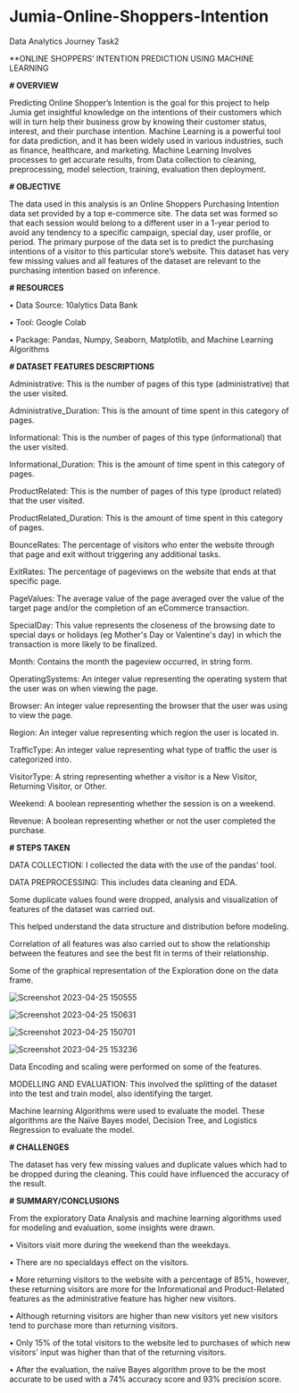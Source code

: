 # Jumia-Online-Shoppers-Intention
Data Analytics Journey Task2

**ONLINE SHOPPERS’ INTENTION PREDICTION USING MACHINE LEARNING 

**# OVERVIEW**

Predicting Online Shopper’s Intention is the goal for this project to help Jumia get insightful knowledge on the intentions of their customers which will in turn help their business grow by knowing their customer status, interest, and their purchase intention.
Machine Learning is a powerful tool for data prediction, and it has been widely used in various industries, such as finance, healthcare, and marketing.
Machine Learning Involves processes to get accurate results, from Data collection to cleaning, preprocessing, model selection, training, evaluation then deployment.

**# OBJECTIVE**

The data used in this analysis is an Online Shoppers Purchasing Intention data set provided by a top e-commerce site. The data set was formed so that each session would belong to a different user in a 1-year period to avoid any tendency to a specific campaign, special day, user profile, or period.
The primary purpose of the data set is to predict the purchasing intentions of a visitor to this particular store’s website. This dataset has very few missing values and all features of the dataset are relevant to the purchasing intention based on inference.

**# RESOURCES**

•	Data Source: 10alytics Data Bank

•	Tool: Google Colab

•	Package: Pandas, Numpy, Seaborn, Matplotlib, and Machine Learning Algorithms

**# DATASET FEATURES DESCRIPTIONS**

Administrative: This is the number of pages of this type (administrative) that the user visited.

Administrative_Duration: This is the amount of time spent in this category of pages.

Informational: This is the number of pages of this type (informational) that the user visited.

Informational_Duration: This is the amount of time spent in this category of pages.

ProductRelated: This is the number of pages of this type (product related) that the user visited.

ProductRelated_Duration: This is the amount of time spent in this category of pages.

BounceRates: The percentage of visitors who enter the website through that page and exit without triggering any additional tasks.

ExitRates: The percentage of pageviews on the website that ends at that specific page.

PageValues: The average value of the page averaged over the value of the target page and/or the completion of an eCommerce transaction.

SpecialDay: This value represents the closeness of the browsing date to special days or holidays (eg Mother's Day or Valentine's day) in which the transaction is more likely to be finalized. 

Month: Contains the month the pageview occurred, in string form.

OperatingSystems: An integer value representing the operating system that the user was on when viewing the page.

Browser: An integer value representing the browser that the user was using to view the page.

Region: An integer value representing which region the user is located in.

TrafficType: An integer value representing what type of traffic the user is categorized into.

VisitorType: A string representing whether a visitor is a New Visitor, Returning Visitor, or Other.

Weekend: A boolean representing whether the session is on a weekend.

Revenue: A boolean representing whether or not the user completed the purchase.

**# STEPS TAKEN**

DATA COLLECTION: I collected the data with the use of the pandas’ tool.

DATA PREPROCESSING: This includes data cleaning and EDA.

Some duplicate values found were dropped, analysis and visualization of features of the dataset was carried out.

This helped understand the data structure and distribution before modeling.

Correlation of all features was also carried out to show the relationship between the features and see the best fit in terms of their relationship.

Some of the graphical representation of the Exploration done on the data frame.

 ![Screenshot 2023-04-25 150555](https://user-images.githubusercontent.com/125756661/234339939-6118f120-db7a-47c6-b9dd-3f19534bfa5e.png)

![Screenshot 2023-04-25 150631](https://user-images.githubusercontent.com/125756661/234340400-70df5fd8-24f7-4992-b4b8-6f28c7f74a81.png)

 ![Screenshot 2023-04-25 150701](https://user-images.githubusercontent.com/125756661/234340438-478f7883-422a-4cf7-8e9a-69fe71237d94.png)

![Screenshot 2023-04-25 153236](https://user-images.githubusercontent.com/125756661/234340490-d9356c95-43b6-4170-9bf7-d67549651692.png)

Data Encoding and scaling were performed on some of the features.

MODELLING AND EVALUATION: This involved the splitting of the dataset into the test and train model, also identifying the target.

Machine learning Algorithms were used to evaluate the model. These algorithms are the Naïve Bayes model, Decision Tree, and Logistics Regression to evaluate the model.

**# CHALLENGES**

The dataset has very few missing values and duplicate values which had to be dropped during the cleaning. This could have influenced the accuracy of the result.

**# SUMMARY/CONCLUSIONS**

From the exploratory Data Analysis and machine learning algorithms used for modeling and evaluation, some insights were drawn.

•	Visitors visit more during the weekend than the weekdays.

•	There are no specialdays effect on the visitors.

•	More returning visitors to the website with a percentage of 85%, however, these returning visitors are more for the Informational and Product-Related features as the administrative feature has higher new visitors.

•	Although returning visitors are higher than new visitors yet new visitors tend to purchase more than returning visitors.

•	Only 15% of the total visitors to the website led to purchases of which new visitors’ input was higher than that of the returning visitors.

•	After the evaluation, the naïve Bayes algorithm prove to be the most accurate to be used with a 74% accuracy score and 93% precision score.


